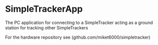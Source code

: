 # SimpleTrackerApp
The PC application for connecting to a SimpleTracker acting as a ground station for tracking other SimpleTrackers

For the hardware repository see (github.com/miket6000/simpletracker)

